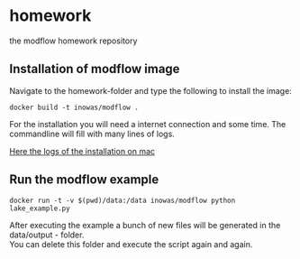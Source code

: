 # homework
the modflow homework repository

## Installation of modflow image

Navigate to the homework-folder and type the following to install the image:

```shell
docker build -t inowas/modflow .
```

For the installation you will need a internet connection and some time.
The commandline will fill with many lines of logs.

[Here the logs of the installation on mac](./log_docker_modflow_image_installation.log)

## Run the modflow example

```shell
docker run -t -v $(pwd)/data:/data inowas/modflow python lake_example.py
```

After executing the example a bunch of new files will be generated in the data/output - folder.  
You can delete this folder and execute the script again and again.


